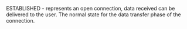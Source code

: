 ESTABLISHED - represents an open connection, data received can be delivered to the user.  The normal state for the data transfer phase of the connection.